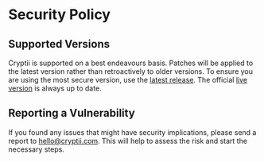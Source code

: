 # Security Policy

## Supported Versions

Cryptii is supported on a best endeavours basis. Patches will be applied to the latest version rather than retroactively to older versions. To ensure you are using the most secure version, use the [latest release](https://github.com/cryptii/cryptii/releases/latest). The official [live version](https://cryptii.com/) is always up to date.

## Reporting a Vulnerability

If you found any issues that might have security implications, please send a report to hello@cryptii.com. This will help to assess the risk and start the necessary steps.

